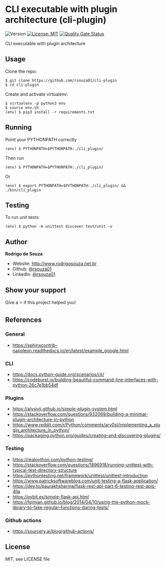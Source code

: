 # CLI executable with plugin architecture (cli-plugin)

![Version](https://img.shields.io/badge/version-1.0.0-blue.svg?cacheSeconds=2592000)
[![License: MIT](https://img.shields.io/badge/License-MIT-yellow.svg)](#)
[![Quality Gate Status](https://sonarcloud.io/api/project_badges/measure?project=rsouza01_cli-plugin&metric=alert_status)](https://sonarcloud.io/dashboard?id=rsouza01_cli-plugin)

CLI executable with plugin architecture


Usage
-----

Clone the repo:

```console
$ git clone https://github.com/rsouza01/cli-plugin
$ cd cli-plugin
```

Create and activate virtualenv:

```console
$ virtualenv -p python3 env
$ source env.sh
(env) $ pip3 install -r requirements.txt
```

## Running

Point your PYTHONPATH correctly

```console
(env) $ PYTHONPATH=$PYTHONPATH:./cli_plugin/
```

Then run

```console
(env) $ PYTHONPATH=$PYTHONPATH:./cli_plugin/
```
Or

```console
(env) $ export PYTHONPATH=$PYTHONPATH:./cli_plugin/ && ./bin/cli_plugin
```



## Testing

To run unit tests:

```console
(env) $ python -m unittest discover test/unit -v
```

## Author

**Rodrigo de Souza**

* Website: http://www.rodrigosouza.net.br
* Github: [@rsouza01](https://github.com/rsouza01)
* LinkedIn: [@rsouza01](https://linkedin.com/in/rsouza01)

## Show your support

Give a ⭐️ if this project helped you!


## References

### General
- https://sphinxcontrib-napoleon.readthedocs.io/en/latest/example_google.html

### CLI
 - https://docs.python-guide.org/scenarios/cli/
 - https://codeburst.io/building-beautiful-command-line-interfaces-with-python-26c7e1bb54df

 ### Plugins
 - https://alysivji.github.io/simple-plugin-system.html
 - https://stackoverflow.com/questions/932069/building-a-minimal-plugin-architecture-in-python
 - https://www.reddit.com/r/Python/comments/arv0sl/implementing_a_plugin_architecture_in_python/
 - https://packaging.python.org/guides/creating-and-discovering-plugins/

 ### Testing
 - https://realpython.com/python-testing/
 - https://stackoverflow.com/questions/1896918/running-unittest-with-typical-test-directory-structure
 - https://pythontesting.net/framework/unittest/unittest-introduction
 - https://www.patricksoftwareblog.com/unit-testing-a-flask-application/ 
 - https://dev.to/paurakhsharma/flask-rest-api-part-6-testing-rest-apis-4lla 
 - https://pybit.es/simple-flask-api.html
 - https://fgimian.github.io/blog/2014/04/10/using-the-python-mock-library-to-fake-regular-functions-during-tests/

 
 ### Github actions
  - https://sourcery.ai/blog/github-actions/

License
-------

MIT, see LICENSE file


